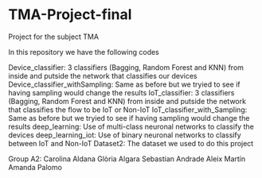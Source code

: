 # TMA-Project-final
Project for the subject TMA

In this repository we have the following codes

Device_classifier: 3 classifiers (Bagging, Random Forest and KNN) from inside and putside the network that classifies our devices 
Device_classifier_withSampling: Same as before but we tryied to see if having sampling would change the results
IoT_classifier: 3 classifiers (Bagging, Random Forest and KNN) from inside and putside the network that classifies the flow to be IoT or Non-IoT
IoT_classifier_with_Sampling: Same as before but we tryied to see if having sampling would change the results
deep_learning: Use of multi-class neuronal networks to classify the devices
deep_learning_iot: Use of binary neuronal networks to classify between IoT and Non-IoT
Dataset2: The dataset we used to do this project


Group A2:
Carolina Aldana
Glòria Algara
Sebastian Andrade
Aleix Martín
Amanda Palomo

